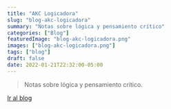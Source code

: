 ```yaml
---
title: "AKC Logicadora"
slug: "blog-akc-logicadora"
summary: "Notas sobre lógica y pensamiento crítico"
categories: ["Blog"]
featuredImage: "blog-akc-logicadora.png"
images: ["blog-akc-logicadora.png"]
tags: ["blog"]
draft: false
date: 2022-01-21T22:32:00-05:00
---
```

> Notas sobre lógica y pensamiento crítico.

[Ir al blog](https://logicadora.akcademia.xyz)